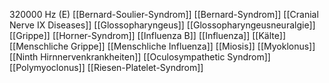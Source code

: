 320000 Hz (E)
[[Bernard-Soulier-Syndrom]]
[[Bernard-Syndrom]]
[[Cranial Nerve IX Diseases]]
[[Glossopharyngeus]]
[[Glossopharyngeusneuralgie]]
[[Grippe]]
[[Horner-Syndrom]]
[[Influenza B]]
[[Influenza]]
[[Kälte]]
[[Menschliche Grippe]]
[[Menschliche Influenza]]
[[Miosis]]
[[Myoklonus]]
[[Ninth Hirnnervenkrankheiten]]
[[Oculosympathetic Syndrom]]
[[Polymyoclonus]]
[[Riesen-Platelet-Syndrom]]